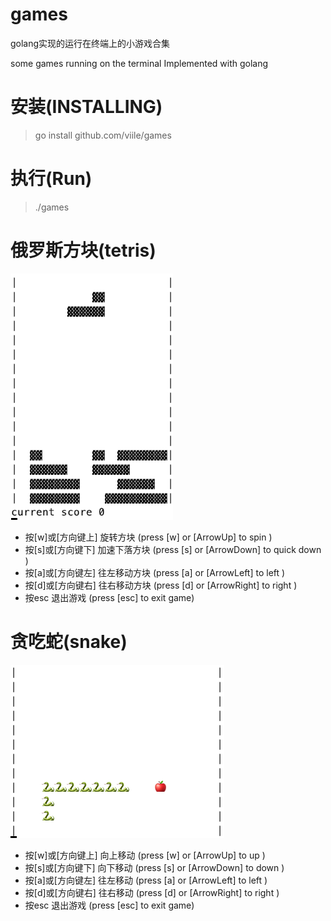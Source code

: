 # games

golang实现的运行在终端上的小游戏合集

some games running on the terminal Implemented with golang

# 安装(INSTALLING)
> go install github.com/viile/games

# 执行(Run)
> ./games

# 俄罗斯方块(tetris)
[![example](./docs/tetris.png)](https://asciinema.org/a/MlA8Q9K4deRmLzYImUjfMHXAT)
* 按[w]或[方向键上] 旋转方块 (press [w] or [ArrowUp] to spin )
* 按[s]或[方向键下] 加速下落方块 (press [s] or [ArrowDown] to quick down )
* 按[a]或[方向键左] 往左移动方块 (press [a] or [ArrowLeft] to left )
* 按[d]或[方向键右] 往右移动方块 (press [d] or [ArrowRight] to right )
* 按esc 退出游戏 (press [esc] to exit game)

# 贪吃蛇(snake)
![example](./docs/snake.png)
* 按[w]或[方向键上] 向上移动 (press [w] or [ArrowUp] to up )
* 按[s]或[方向键下] 向下移动 (press [s] or [ArrowDown] to down )
* 按[a]或[方向键左] 往左移动 (press [a] or [ArrowLeft] to left )
* 按[d]或[方向键右] 往右移动 (press [d] or [ArrowRight] to right )
* 按esc 退出游戏 (press [esc] to exit game)
